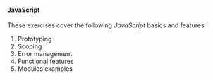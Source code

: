 #### JavaScript

These exercises cover the following _JavaScript_ basics
and features:

1. Prototyping
1. Scoping
1. Error management
1. Functional features
1. Modules examples
